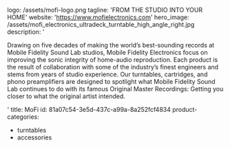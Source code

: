 logo: /assets/mofi-logo.png
tagline: 'FROM THE STUDIO INTO YOUR HOME'
website: 'https://www.mofielectronics.com'
hero_image: /assets/mofi_electronics_ultradeck_turntable_high_angle_right.jpg
description: '<p>Drawing on five decades of making the world’s best-sounding records at Mobile Fidelity Sound Lab studios, Mobile Fidelity Electronics focus on improving the sonic integrity of home-audio reproduction. Each product is the result of collaboration with some of the industry’s finest engineers and stems from years of studio experience. Our turntables, cartridges, and phono preamplifiers are designed to spotlight what Mobile Fidelity Sound Lab continues to do with its famous Original Master Recordings: Getting you closer to what the original artist intended.</p>'
title: MoFi
id: 81a07c54-3e5d-437c-a99a-8a252fcf4834
product-categories:
  - turntables
  - accessories
